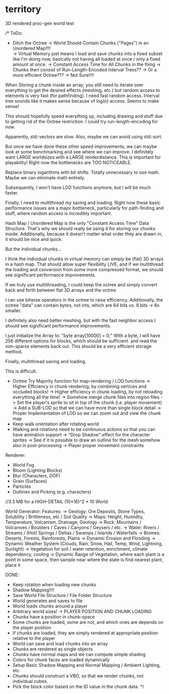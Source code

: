 # territory
3D rendered proc-gen world test


/*
ToDo:
- Ditch the Octree
	-> World Should Contain Chunks ("Pages") in an Unordered Map!!!!\
	-> Virtual Memory just means I load and save chunks into a fixed subset like I'm doing now, basically not having all loaded at once / only a fixed amount at once.
	-> Constant Access Time for All Chunks in the thing
	-> Chunks then consist of Run-Length-Encoded Interval Trees??
	-> Or a more efficient Octree???
	-> Not Sure!!!!

When Storing a chunk inside an array, you still need to iterate over everything to get the desired effects (meshing, etc.) but random access to elements is very fast (for pathfinding). I need fast random access.
Interval tree sounds like it makes sense because of log(n) access.
Seems to make sense!

This should hopefully speed everything up, including drawing and stuff due to getting rid of the Octree restriction.
I could try run-length-encoding for now.

Apparently, std::vectors are slow.
Also, maybe we can avoid using std::sort.

But once we have done these other speed improvements, we can maybe look at some benchmarking and see where we can improve. I definitely want LARGE worldsizes with a LARGE renderdistance. This is important for playability! Right now the bottlenecks are TOO NOTICEABLE.

Replace binary logarithms with bit shifts. Totally unnecessary to use math.
Maybe we can eliminate math entirely.

Subsequently, I won't have LOD functions anymore, but I will be much faster.

Finally, I need to multithread my saving and loading. Right now these basic performance issues are a major bottleneck, particularly for path-finding and stuff, where random access is incredibly important.

Hash Map / Unordered Map is the only "Constant Access Time" Data Structure. That's why we should really be using it for storing our chunks inside. Additionally, because it doesn't matter what order they are drawn in, it should be nice and quick.

But the individual chunks...

I think the individual chunks in virtual memory can simply be (flat) 3D arrays in a hash map. That should allow super flexibility LIVE, and if we multithread the loading and conversion from some more compressed format, we should see significant performance improvements.

If we truly use multithreading, I could keep the octree and simply convert back and forth between flat 3D arrays and the octree.

I can use bitwise operators in the octree to raise efficiency.
Additionally, the octree "data" can contain bytes, not ints, which are 64 bits vs. 8 bits -> 8x smaller.

I definitely also need better meshing, but with the fast neighbor access I should see significant performance improvements.

I just initialize the Array to: "byte array[10000] = 0;"
With a byte, I will have 256 different options for blocks, which should be sufficient.
and read the non-sparse elements back out. This should be a very efficient storage method.

Finally, multithread saving and loading.

This is difficult.

- Octree Try Majority function for map-rendering / LOD functions
-> Higher Efficiency in chunk rendering, by combining vertices and occluded blocks!
-> Higher efficiency in chunk loading, by not reloading everything all the time!
-> Somehow merge chunk files into region files
-> Set the player's sprite to sit in top of the chunk (i.e. player movement)
-> Add a SUB-LOD so that we can have more than single block detail
-> Proper Implementation of LOD so we can zoom out and view the chunk map
- Keep walk orientation after rotating world
- Walking and rotations need to be continuous actions so that you can have animation support
-> "Drop Shadow" effect for the character sprites
-> See if it is possible to draw an outline for the mesh somehow also in post-processing
-> Player proper movement constraints

Renderer:
- World Fog
- Bloom (Lighting Blocks)
- Blur (Characters, DOF)
- Grain (Surfaces)
- Particles
- Outlines and Picking (e.g. characters)

//3.5 MB for a HIGH-DETAIL (10*16)^2 * 10 World

World Generator:
Features:
	-> Geology: Ore Deposits, Stone Types, Solubility / Brittleness, etc / Soil Quality
	-> Maps: Height, Humidity, Temperature, Volcanism, Drainage, Geology
	-> Rock: Mountains / Volcanoes / Boulders / Caves / Canyons / Geysers / etc.
	-> Water: Rivers / Streams / (Hot) Springs / Deltas / Swamps / Islands / Waterfalls
	-> Biomes: Deserts, Forests, Rainforests, Plains
	-> Dynamic Erosion and Flooding
	-> Dynamic Weather System (Clouds, Rain, Snow, Hail, Temp, Wind, Lightning, Sunlight)
	-> Vegetation for soil / water retention, enrichment, climate dependency, cooling
	-> Dynamic Range of Vegetation, where each plant is a point in some space, then sample near where the state is find nearest plant, place it

DONE:
- Keep rotation when loading new chunks
- Shadow Mapping!!!!
- Save World File Structure / File Folder Structure
- World generates and saves to file
- World loads chunks around a player
- Arbitrary world sizes!
-> PLAYER POSITION AND CHUNK LOADING
- Chunks have a position in chunk-space
- Some chunks are loaded, some are not, and which ones are depends on the player position
- If chunks are loaded, they are simply rendered at appropriate position relative to the player
- World can save and load chunks into an array
- Chunks are rendered as single objects
- Chunks have normal maps and we can compute simple shading
- Colors for chunk faces are loaded dynamically
- Setup Basic Shadow Mapping and Normal Mapping / Ambient Lighting, etc.
- Chunks should construct a VBO, so that we render chunks, not individual cubes.
- Pick the block color based on the ID value in the chunk data.
*/
